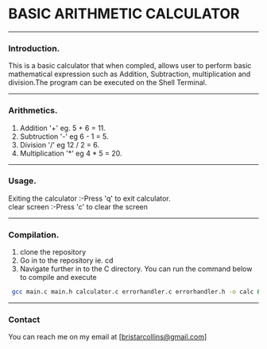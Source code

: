 # BASIC ARITHMETIC CALCULATOR
---
### Introduction.
This is a basic calculator that when compled, allows user to perform basic mathematical
expression such as Addition, Subtraction, multiplication and division.The program can be 
executed on the Shell Terminal.

---
### Arithmetics.
1. Addition '+' eg. 5 + 6 = 11.<br>
1. Subtruction '-' eg 6 - 1 = 5.<br>
1. Division '/' eg 12 / 2 = 6.<br>
1. Multiplication '*' eg 4 * 5 = 20.

---
### Usage.
 Exiting the calculator :-Press 'q' to exit calculator.<br>
 clear screen :-Press 'c' to clear the screen

---
### Compilation.<br>
 
1. clone the repository
1. Go in to the repository ie. cd <repository>
1. Navigate further in to the C directory.
You can run the command below to compile and execute 

```bash
 gcc main.c main.h calculator.c errorhandler.c errorhandler.h -o calc && ./calc
```
---
### Contact

You can reach me on my email at [bristarcollins@gmail.com]
